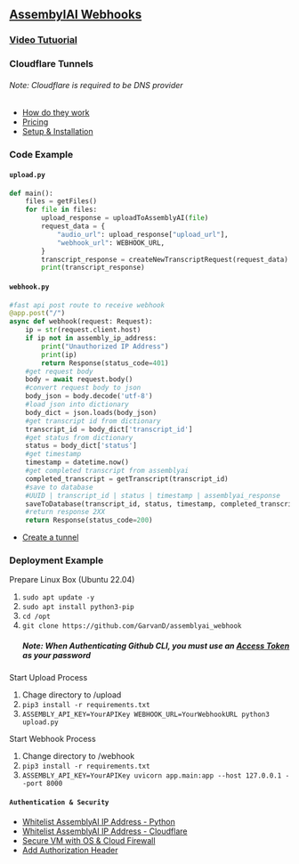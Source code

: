 ## [AssembylAI Webhooks](https://www.assemblyai.com/docs/walkthroughs#using-webhooks)

### [Video Tutuorial](https://www.loom.com/share/e046f0b2ad2f4a16b51f82d45295d58c)

### Cloudflare Tunnels
###### Note: Cloudflare is required to be DNS provider
- [How do they work](https://developers.cloudflare.com/cloudflare-one/connections/connect-apps)
- [Pricing](https://blog.cloudflare.com/tunnel-for-everyone/)
- [Setup & Installation](https://developers.cloudflare.com/cloudflare-one/connections/connect-apps/install-and-setup/tunnel-guide/remote/)

### Code Example

#### ```upload.py```
```python
def main():
    files = getFiles()
    for file in files:
        upload_response = uploadToAssemblyAI(file)
        request_data = {
            "audio_url": upload_response["upload_url"],
            "webhook_url": WEBHOOK_URL,
        }
        transcript_response = createNewTranscriptRequest(request_data)
        print(transcript_response)
```

#### ```webhook.py```
```python
#fast api post route to receive webhook
@app.post("/")
async def webhook(request: Request): 
    ip = str(request.client.host)
    if ip not in assembly_ip_address:
        print("Unauthorized IP Address")
        print(ip)
        return Response(status_code=401)
    #get request body
    body = await request.body()
    #convert request body to json
    body_json = body.decode('utf-8')
    #load json into dictionary
    body_dict = json.loads(body_json)
    #get transcript id from dictionary
    transcript_id = body_dict['transcript_id']
    #get status from dictionary
    status = body_dict['status']
    #get timestamp
    timestamp = datetime.now()
    #get completed transcript from assemblyai
    completed_transcript = getTranscript(transcript_id)
    #save to database
    #UUID | transcript_id | status | timestamp | assemblyai_response
    saveToDatabase(transcript_id, status, timestamp, completed_transcript)
    #return response 2XX
    return Response(status_code=200)
```
- [Create a tunnel](https://developers.cloudflare.com/cloudflare-one/connections/connect-apps/install-and-setup/tunnel-guide/remote/#1-create-a-tunnel)

### Deployment Example

Prepare Linux Box (Ubuntu 22.04)

1. ```sudo apt update -y```
2. ```sudo apt install python3-pip```
3. ```cd /opt```
4. ```git clone https://github.com/GarvanD/assemblyai_webhook```
    ##### Note: When Authenticating Github CLI, you must use an [Access Token](https://github.com/settings/tokens) as your password

Start Upload Process

1. Chage directory to /upload
2. ```pip3 install -r requirements.txt```
3. ```ASSEMBLY_API_KEY=YourAPIKey WEBHOOK_URL=YourWebhookURL python3 upload.py``` 

Start Webhook Process

1. Change directory to /webhook
2. ```pip3 install -r requirements.txt```
3. ```ASSEMBLY_API_KEY=YourAPIKey uvicorn app.main:app --host 127.0.0.1 --port 8000```




#### ```Authentication & Security```
- [Whitelist AssemblyAI IP Address - Python](https://github.com/GarvanD/assemblyai_webhook/blob/main/webhook/app/main.py#L31)
- [Whitelist AssemblyAI IP Address - Cloudflare](https://developers.cloudflare.com/cloudflare-one/connections/connect-apps/install-and-setup/tunnel-guide/remote/#3-connect-a-network)
- [Secure VM with OS & Cloud Firewall](https://developers.cloudflare.com/cloudflare-one/connections/connect-apps/do-more-with-tunnels/secure-server/)
- [Add Authorization Header](https://www.assemblyai.com/docs/walkthroughs#using-webhooks)











